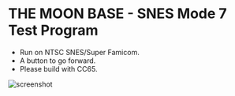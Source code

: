# THE MOON BASE - SNES Mode 7 Test Program

* Run on NTSC SNES/Super Famicom.
* A button to go forward.
* Please build with CC65.

![screenshot](https://user-images.githubusercontent.com/40503/40739824-27914c66-6482-11e8-8f21-f238982fa5e7.png)
